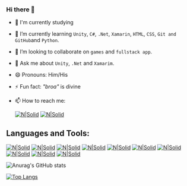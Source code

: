 ### Hi there 👋

- 🔭 I'm currently studying
- 🌱 I’m currently learning ```Unity```, ```C#```, ```.Net```, ```Xamarin```, ```HTML```, ```CSS```, ```Git and GitHub```and ```Python```.
- 👯 I’m looking to collaborate on ```games``` and ```fullstack app```.
- 💬 Ask me about ```Unity```, ```.Net``` and ```Xamarim```.
- 😄 Pronouns: Him/His
- ⚡ Fun fact: *"broa"* is divine
- 📫 How to reach me: 

     [![N|Solid](https://img.icons8.com/color-glass/48/000000/instagram-new.png)](https://www.instagram.com/esdras_albino/) [![N|Solid](https://img.icons8.com/fluent/48/000000/linkedin.png)](https://www.linkedin.com/in/esdras-henrique-9ab647215/)

## Languages and Tools: 

[![N|Solid](https://img.icons8.com/color/48/000000/c-sharp-logo.png)](https://img.icons8.com/color/48/000000/c-sharp-logo.png)
[![N|Solid](https://img.icons8.com/fluent/48/000000/unity.png)](https://img.icons8.com/fluent/48/000000/unity.png)
[![N|Solid](https://img.icons8.com/color/48/000000/xamarin.png)](https://img.icons8.com/color/48/000000/xamarin.png)
[![N|Solid](https://img.icons8.com/color/48/000000/visual-studio-2019.png)](https://img.icons8.com/color/48/000000/visual-studio-2019.png)
[![N|Solid](https://img.icons8.com/color/48/000000/visual-studio-code-2019.png)](https://img.icons8.com/color/48/000000/visual-studio-code-2019.png)
[![N|Solid](https://img.icons8.com/color/48/000000/html-5--v1.png)](https://img.icons8.com/color/48/000000/html-5--v1.png)
[![N|Solid](https://img.icons8.com/color/48/000000/css3.png)](https://img.icons8.com/color/48/000000/css3.png)
[![N|Solid](https://img.icons8.com/color/48/000000/git.png)](https://img.icons8.com/color/48/000000/git.png)
[![N|Solid](https://img.icons8.com/color/48/000000/github.png)](https://img.icons8.com/color/48/000000/github.png)
[![N|Solid](https://img.icons8.com/fluent/48/000000/adobe-photoshop.png)](https://img.icons8.com/fluent/48/000000/adobe-photoshop.png)


![Anurag's GitHub stats](https://github-readme-stats.vercel.app/api?username=EsdrasAlbino&show_icons=true&theme=radical)

[![Top Langs](https://github-readme-stats.vercel.app/api/top-langs/?username=EsdrasAlbino&layout=compact)](https://github.com/EsdrasAlbino/github-readme-stats)

